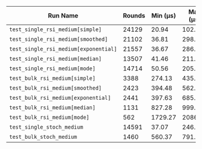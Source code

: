 | Run Name | Rounds | Min (µs) | Max (µs) | Mean (µs) | Median (µs) | Stddev (µs) | Ops/sec |
|----|----|----|----|----|----|----|----|
| `test_single_rsi_medium[simple]` | 24129 | 20.94 | 102.65 | 21.41 | 21.24 | 1.90 | 4.67e+04 |
| `test_single_rsi_medium[smoothed]` | 21102 | 36.81 | 298.97 | 37.64 | 37.44 | 3.34 | 2.66e+04 |
| `test_single_rsi_medium[exponential]` | 21557 | 36.67 | 286.56 | 37.34 | 37.17 | 2.85 | 2.68e+04 |
| `test_single_rsi_medium[median]` | 13507 | 41.46 | 211.15 | 42.21 | 41.89 | 3.05 | 2.37e+04 |
| `test_single_rsi_medium[mode]` | 14714 | 50.56 | 205.58 | 56.07 | 55.91 | 3.25 | 1.78e+04 |
| `test_bulk_rsi_medium[simple]` | 3388 | 274.13 | 435.39 | 277.50 | 275.91 | 7.47 | 3.60e+03 |
| `test_bulk_rsi_medium[smoothed]` | 2423 | 394.48 | 562.45 | 398.88 | 396.61 | 9.19 | 2.51e+03 |
| `test_bulk_rsi_medium[exponential]` | 2441 | 397.63 | 685.60 | 401.45 | 399.19 | 10.17 | 2.49e+03 |
| `test_bulk_rsi_medium[median]` | 1131 | 827.28 | 999.65 | 841.95 | 836.15 | 18.49 | 1.19e+03 |
| `test_bulk_rsi_medium[mode]` | 562 | 1729.27 | 2086.94 | 1748.40 | 1739.27 | 26.20 | 5.72e+02 |
| `test_single_stoch_medium` | 14591 | 37.07 | 246.54 | 37.74 | 37.44 | 3.37 | 2.65e+04 |
| `test_bulk_stoch_medium` | 1460 | 560.37 | 791.73 | 576.70 | 566.97 | 18.28 | 1.73e+03 |
